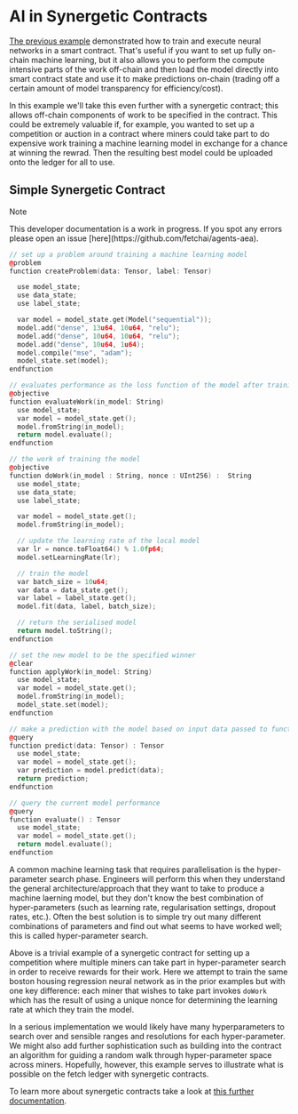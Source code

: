 # AI in Synergetic Contracts

<a href="../machine-learning/smart-contract-example" target=_blank>The previous example</a> demonstrated how to train and execute neural networks in a smart contract. That's useful if you want to set up fully on-chain machine learning, but it also allows you to perform the compute intensive parts of the work off-chain and then load the model directly into smart contract state and use it to make predictions on-chain (trading off a certain amount of model transparency for efficiency/cost).

In this example we'll take this even further with a synergetic contract; this allows off-chain components of work to be specified in the contract. This could be extremely valuable if, for example, you wanted to set up a competition or auction in a contract where miners could take part to do expensive work training a machine learning model in exchange for a chance at winning the rewrad. Then the resulting best model could be uploaded onto the ledger for all to use.

## Simple Synergetic Contract

<div class="admonition note">
  <p class="admonition-title">Note</p>
  <p>This developer documentation is a work in progress. If you spot any errors please open an issue [here](https://github.com/fetchai/agents-aea).</p>
</div>

``` c++
// set up a problem around training a machine learning model
@problem
function createProblem(data: Tensor, label: Tensor)

  use model_state;
  use data_state;
  use label_state;

  var model = model_state.get(Model("sequential"));
  model.add("dense", 13u64, 10u64, "relu");
  model.add("dense", 10u64, 10u64, "relu");
  model.add("dense", 10u64, 1u64);
  model.compile("mse", "adam");
  model_state.set(model);
endfunction

// evaluates performance as the loss function of the model after training
@objective
function evaluateWork(in_model: String)
  use model_state;
  var model = model_state.get();
  model.fromString(in_model);
  return model.evaluate();
endfunction

// the work of training the model
@objective
function doWork(in_model : String, nonce : UInt256) :  String
  use model_state;
  use data_state;
  use label_state;

  var model = model_state.get();
  model.fromString(in_model);

  // update the learning rate of the local model
  var lr = nonce.toFloat64() % 1.0fp64;
  model.setLearningRate(lr);

  // train the model
  var batch_size = 10u64;
  var data = data_state.get();
  var label = label_state.get();
  model.fit(data, label, batch_size);

  // return the serialised model
  return model.toString();
endfunction

// set the new model to be the specified winner
@clear
function applyWork(in_model: String)
  use model_state;
  var model = model_state.get();
  model.fromString(in_model);
  model_state.set(model);
endfunction

// make a prediction with the model based on input data passed to function
@query
function predict(data: Tensor) : Tensor
  use model_state;
  var model = model_state.get();
  var prediction = model.predict(data);
  return prediction;
endfunction

// query the current model performance
@query
function evaluate() : Tensor
  use model_state;
  var model = model_state.get();
  return model.evaluate();
endfunction

```

A common machine learning task that requires parallelisation is the hyper-parameter search phase. Engineers will perform this when they understand the general architecture/approach that they want to take to produce a machine laerning model, but they don't know the best combination of hyper-parameters (such as learning rate, regularisation settings, dropout rates, etc.). Often the best solution is to simple try out many different combinations of parameters and find out what seems to have worked well; this is called hyper-parameter search.

Above is a trivial example of a synergetic contract for setting up a competition where multiple miners can take part in hyper-parameter search in order to receive rewards for their work. Here we attempt to train the same boston housing regression neural network as in the prior examples but with one key difference: each miner that wishes to take part invokes `doWork` which has the result of using a unique nonce for determining the learning rate at which they train the model.

In a serious implementation we would likely have many hyperparameters to search over and sensible ranges and resolutions for each hyper-parameter. We might also add further sophistication such as building into the contract an algorithm for guiding a random walk through hyper-parameter space across miners. Hopefully, however, this example serves to illustrate what is possible on the fetch ledger with synergetic contracts.

To learn more about synergetic contracts take a look at <a href="../smart-contracts/synergetic" target=_blank>this further documentation</a>.